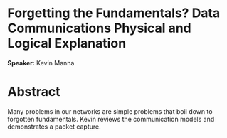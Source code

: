 # Forgetting the Fundamentals? Data Communications Physical and Logical Explanation

**Speaker:** Kevin Manna

# Abstract

Many problems in our networks are simple problems that boil down to forgotten fundamentals.  Kevin reviews the communication models and demonstrates a packet capture.
